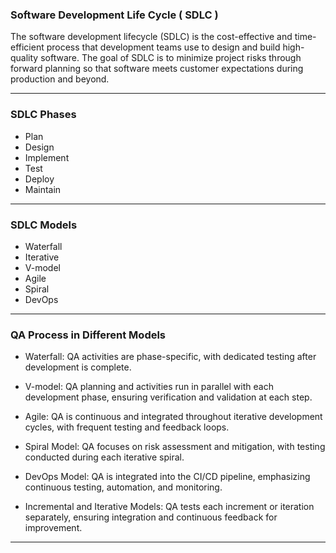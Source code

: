 ### Software Development Life Cycle ( SDLC )

The software development lifecycle (SDLC) is the cost-effective and time-efficient process that development teams use to design and build high-quality software. The goal of SDLC is to minimize project risks through forward planning so that software meets customer expectations during production and beyond.

------

### SDLC Phases

- Plan
- Design
- Implement
- Test
- Deploy
- Maintain

----

### SDLC Models

- Waterfall
- Iterative
- V-model
- Agile 
- Spiral
- DevOps 

----

### QA Process in Different Models

- Waterfall: QA activities are phase-specific, with dedicated testing after development is complete.

- V-model: QA planning and activities run in parallel with each development phase, ensuring verification and validation at each step.

- Agile: QA is continuous and integrated throughout iterative development cycles, with frequent testing and feedback loops.

- Spiral Model: QA focuses on risk assessment and mitigation, with testing conducted during each iterative spiral.

- DevOps Model: QA is integrated into the CI/CD pipeline, emphasizing continuous testing, automation, and monitoring.

- Incremental and Iterative Models: QA tests each increment or iteration separately, ensuring integration and continuous feedback for improvement.

-----
